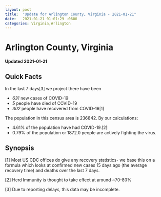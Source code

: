 ```yaml
---
layout: post
title:  "Update for Arlington County, Virginia - 2021-01-21"
date:   2021-01-21 01:01:29 -0600
categories: Virginia,Arlington
---
```


# Arlington County, Virginia
#### Updated 2021-01-21

## Quick Facts

In the last 7 days[3] we project there have been
- *631* new cases of COVID-19
- *5* people have died of COVID-19
- *302* people have recovered from COVID-19[1]

The population in this census area is 236842. By our calculations:
- 4.61% of the population have had COVID-19.[2]
- 0.79% of the population or 1872.0 people are actively fighting the virus.

## Synopsis




[1] Most US CDC offices do give any recovery statistics- we base this on a formula which looks at confirmed new cases
15 days ago (the average recovery time) and deaths over the last 7 days.

[2] Herd Immunity is thought to take effect at around ~70-80%

[3] Due to reporting delays, this data may be incomplete.
 
    